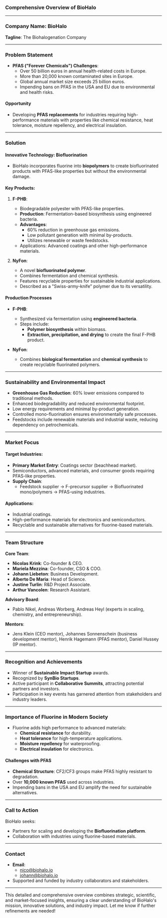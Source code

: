 ### Comprehensive Overview of BioHalo

---

### **Company Name**: BioHalo  
**Tagline**: The Biohalogenation Company  

---

### **Problem Statement**  
- **PFAS ("Forever Chemicals") Challenges**:
  - Over 50 billion euros in annual health-related costs in Europe.
  - More than 20,000 known contaminated sites in Europe.
  - Global annual market size exceeds 25 billion euros.
  - Impending bans on PFAS in the USA and EU due to environmental and health risks.

#### **Opportunity**  
- Developing **PFAS replacements** for industries requiring high-performance materials with properties like chemical resistance, heat tolerance, moisture repellency, and electrical insulation.

---

### **Solution**  

#### **Innovative Technology: Biofluorination**  
- BioHalo incorporates fluorine into **biopolymers** to create biofluorinated products with PFAS-like properties but without the environmental damage.

#### **Key Products**:
1. **F-PHB**:
   - Biodegradable polyester with PFAS-like properties.
   - **Production**: Fermentation-based biosynthesis using engineered bacteria.
   - **Advantages**:
     - 60% reduction in greenhouse gas emissions.
     - Low pollutant generation with minimal by-products.
     - Utilizes renewable or waste feedstocks.
   - Applications: Advanced coatings and other high-performance materials.

2. **NyFon**:
   - A novel **biofluorinated polymer**.
   - Combines fermentation and chemical synthesis.
   - Features recyclable properties for sustainable industrial applications.
   - Described as a "Swiss-army-knife" polymer due to its versatility.

#### **Production Processes**  
- **F-PHB**:
  - Synthesized via fermentation using **engineered bacteria**.
  - Steps include:
    - **Polymer biosynthesis** within biomass.
    - **Extraction, precipitation, and drying** to create the final F-PHB product.

- **NyFon**:
  - Combines **biological fermentation** and **chemical synthesis** to create recyclable fluorinated polymers.

---

### **Sustainability and Environmental Impact**  
- **Greenhouse Gas Reduction**: 60% lower emissions compared to traditional methods.
- Enhanced biodegradability and reduced environmental footprint.
- Low energy requirements and minimal by-product generation.
- Controlled mono-fluorination ensures environmentally safe processes.
- Feedstocks include renewable materials and industrial waste, reducing dependency on petrochemicals.

---

### **Market Focus**  

#### **Target Industries**:
- **Primary Market Entry**: Coatings sector (beachhead market).
- Semiconductors, advanced materials, and consumer goods requiring PFAS-like properties.
- **Supply Chain**:
  - Feedstock supplier → F-precursor supplier → Biofluorinated mono/polymers → PFAS-using industries.

#### **Applications**:
- Industrial coatings.
- High-performance materials for electronics and semiconductors.
- Recyclable and sustainable alternatives for fluorine-based materials.

---

### **Team Structure**  

**Core Team**:
- **Nicolas Krink**: Co-founder & CEO.  
- **Mariela Mezzina**: Co-founder, CSO & COO.  
- **Johann Liebeton**: Business Development.  
- **Alberto De Maria**: Head of Science.  
- **Justine Turlin**: R&D Project Associate.  
- **Arthur Vancolen**: Research Assistant.  

**Advisory Board**:
- Pablo Nikel, Andreas Worberg, Andreas Heyl (experts in scaling, chemistry, and entrepreneurship).  

**Mentors**:
- Jens Klein (CEO mentor), Johannes Sonnenschein (business development mentor), Henrik Hagemann (PFAS mentor), Daniel Hussey (IP mentor).  

---

### **Recognition and Achievements**  

- Winner of **Sustainable Impact Startup** awards.
- Recognized by **SynBio Startups**.
- Active participant in **Collaborative Summits**, attracting potential partners and investors.
- Participation in key events has garnered attention from stakeholders and industry leaders.

---

### **Importance of Fluorine in Modern Society**  
- Fluorine adds high performance to advanced materials:
  - **Chemical resistance** for durability.
  - **Heat tolerance** for high-temperature applications.
  - **Moisture repellency** for waterproofing.
  - **Electrical insulation** for electronics.

#### **Challenges with PFAS**  
- **Chemical Structure**: CF2/CF3 groups make PFAS highly resistant to degradation.
- Over **10,000 known PFAS** used across industries.
- Impending bans in the USA and EU amplify the need for sustainable alternatives.

---

### **Call to Action**  
BioHalo seeks:
- Partners for scaling and developing the **Biofluorination platform**.
- Collaboration with industries using fluorine-based materials.

---

### **Contact**  
- **Email**:  
  - nico@biohalo.io  
  - johann@biohalo.io  
- Supported and funded by industry collaborators and stakeholders.

---

This detailed and comprehensive overview combines strategic, scientific, and market-focused insights, ensuring a clear understanding of BioHalo's mission, innovative solutions, and industry impact. Let me know if further refinements are needed!